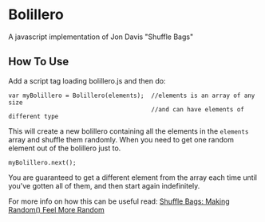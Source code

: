 # Bolillero
A javascript implementation of Jon Davis "Shuffle Bags"


## How To Use
Add a script tag loading bolillero.js and then do: 
```
var myBolillero = Bolillero(elements);  //elements is an array of any size
                                        //and can have elements of different type
```

This will create a new bolillero containing all the elements in the `elements` array and shuffle them randomly. When you need to get one random element out of the bolillero just to. 
```
myBolillero.next();
```
You are guaranteed to get a different element from the array each time until you've gotten all of them, and then start again indefinitely. 

For more info on how this can be useful read:
[Shuffle Bags: Making Random() Feel More Random](http://gamedevelopment.tutsplus.com/tutorials/shuffle-bags-making-random-feel-more-random--gamedev-1249)

